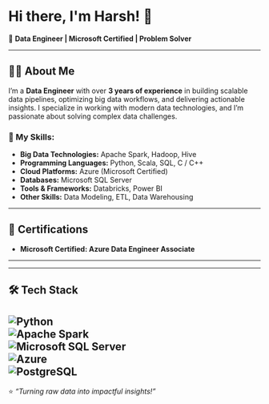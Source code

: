 # Hi there, I'm Harsh! 👋

🚀 **Data Engineer | Microsoft Certified | Problem Solver**  

---

## 👨‍💻 About Me  
I’m a **Data Engineer** with over **3 years of experience** in building scalable data pipelines, optimizing big data workflows, and delivering actionable insights. I specialize in working with modern data technologies, and I’m passionate about solving complex data challenges.  

### 🚀 My Skills:  
- **Big Data Technologies:** Apache Spark, Hadoop, Hive  
- **Programming Languages:** Python, Scala, SQL, C / C++
- **Cloud Platforms:** Azure (Microsoft Certified) 
- **Databases:** Microsoft SQL Server  
- **Tools & Frameworks:** Databricks, Power BI  
- **Other Skills:** Data Modeling, ETL, Data Warehousing  

---

## 🎯 Certifications  
- **Microsoft Certified: Azure Data Engineer Associate**  
---

---

## 🛠️ Tech Stack  
![Python](https://img.shields.io/badge/Python-3670A0?style=for-the-badge&logo=python&logoColor=ffdd54)  
![Apache Spark](https://img.shields.io/badge/Apache_Spark-E25A1C?style=for-the-badge&logo=apachespark&logoColor=white)  
![Microsoft SQL Server](https://img.shields.io/badge/Microsoft_SQL_Server-CC2927?style=for-the-badge&logo=microsoftsqlserver&logoColor=white)  
![Azure](https://img.shields.io/badge/Microsoft_Azure-0078D4?style=for-the-badge&logo=microsoftazure&logoColor=white)  
![PostgreSQL](https://img.shields.io/badge/PostgreSQL-316192?style=for-the-badge&logo=postgresql&logoColor=white)  
---

⭐️ _“Turning raw data into impactful insights!”_  
